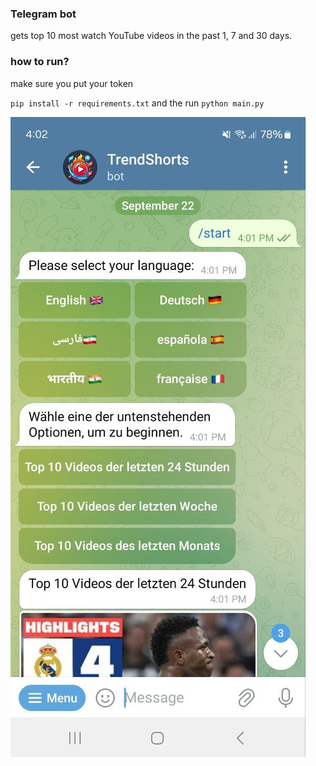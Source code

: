 ### Telegram bot
gets top 10 most watch YouTube videos in the past 1, 7 and 30 days.

### how to run?
make sure you put your token 

`pip install -r requirements.txt`
and the run `python main.py`

!['image'](pics/bot.jpg)
